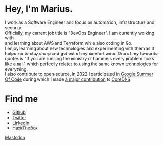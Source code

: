 # Hey, I'm Marius.

I work as a Software Engineer and focus on automation, infrastructure and security.\
Officially, my current job title is "DevOps Engineer". I am currently working with\
and learning about AWS and Terraform while also coding in Go. \
I enjoy learning about new technologies and experimenting with them as it helps me 
to stay sharp and get out of my comfort zone. One of my favourite quotes is "If you are
running the ministry of hammers every problem looks like a nail" which perfectly relates to
using the same known technologies for everything.\
I also contribute to open-source, In 2022 I participated in [Google Summer Of Code][GSoC] during
which I made [a major contribution][blog] to [CoreDNS][coredns].

# Find me

* [Github][Github]
* [Twitter][Twitter]
* [LinkedIn][linkedIn]
* [HackTheBox][HTB]

[Github]: https://github.com/mariuskimmina
[Twitter]: https://twitter.com/MariusKimmina
[LinkedIn]: https://www.linkedin.com/in/marius-kimmina/
[HTB]: https://app.hackthebox.com/profile/36525
[coredns]: https://github.com/coredns/coredns
[blog]: https://mariuskimmina.com/blog/2022-06-05-automated_certificate_management_in_coredns/
[GSoC]: https://summerofcode.withgoogle.com/

<a rel="me" href="https://mastodon.social/@MariusKimmina">Mastodon</a>
